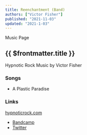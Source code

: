 ```yaml
---
title: Reenchantment (Band)
authors: ["Victor Fisher"]
published: "2021-11-03"
updated: "2021-1-03"
---
```


<g-link to="/music">Music Page</g-link>

## {{ $frontmatter.title }}

Hypnotic Rock Music by Victor Fisher

### Songs
* <g-link to="/song/a-plastic-paradise">A Plastic Paradise</g-link>

### Links

<a href="http://hypnoticrock.com">hypnoticrock.com</a>
* <a href="https://reenchantment.bandcamp.com">Bandcamp</a>
* <a href="https://twitter.com/hypnoticrock">Twitter</a>
<!-- * <a href="https://www.facebook.com/hypnoticrock">Facebook</a> -->
<!-- * <a href="https://www.youtube.com/user/reverendofdespair">YouTube (The Reverend of Despair)</a> -->
<!-- * <a href="https://www.youtube.com/channel/UCUty3MJPa-JrdNLJtiSxttA">YouTube (Reenchantment)</a> -->
<!-- * <a href="https://www.instagram.com/hypnoticrock/">Instagram</a> -->
<!-- * <a href="https://www.tiktok.com/@hypnoticrock?">TikTok</a> -->
<!-- * Snapchat -->
